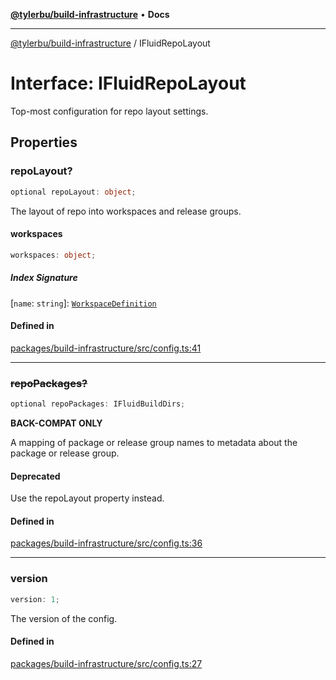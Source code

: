 [**@tylerbu/build-infrastructure**](../README.md) • **Docs**

***

[@tylerbu/build-infrastructure](../README.md) / IFluidRepoLayout

# Interface: IFluidRepoLayout

Top-most configuration for repo layout settings.

## Properties

### repoLayout?

```ts
optional repoLayout: object;
```

The layout of repo into workspaces and release groups.

#### workspaces

```ts
workspaces: object;
```

##### Index Signature

 \[`name`: `string`\]: [`WorkspaceDefinition`](WorkspaceDefinition.md)

#### Defined in

[packages/build-infrastructure/src/config.ts:41](https://github.com/microsoft/FluidFramework/blob/main/build-tools/packages/build-infrastructure/src/config.ts#L41)

***

### ~~repoPackages?~~

```ts
optional repoPackages: IFluidBuildDirs;
```

**BACK-COMPAT ONLY**

A mapping of package or release group names to metadata about the package or release group.

#### Deprecated

Use the repoLayout property instead.

#### Defined in

[packages/build-infrastructure/src/config.ts:36](https://github.com/microsoft/FluidFramework/blob/main/build-tools/packages/build-infrastructure/src/config.ts#L36)

***

### version

```ts
version: 1;
```

The version of the config.

#### Defined in

[packages/build-infrastructure/src/config.ts:27](https://github.com/microsoft/FluidFramework/blob/main/build-tools/packages/build-infrastructure/src/config.ts#L27)
